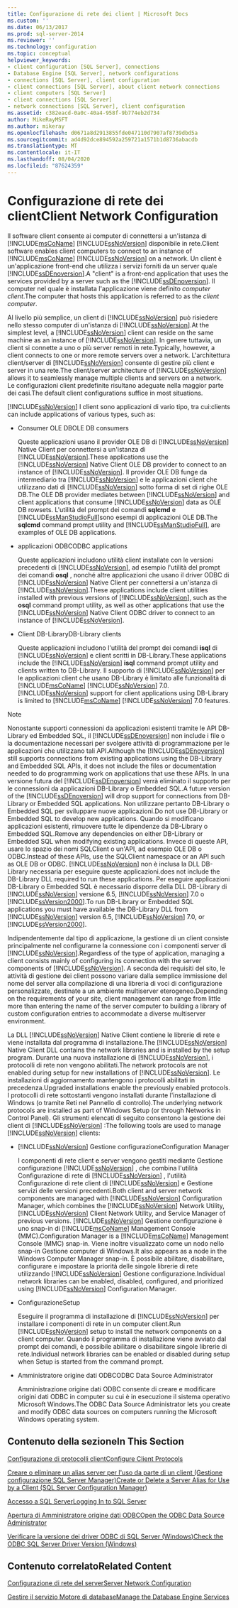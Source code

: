 ```yaml
---
title: Configurazione di rete dei client | Microsoft Docs
ms.custom: ''
ms.date: 06/13/2017
ms.prod: sql-server-2014
ms.reviewer: ''
ms.technology: configuration
ms.topic: conceptual
helpviewer_keywords:
- client configuration [SQL Server], connections
- Database Engine [SQL Server], network configurations
- connections [SQL Server], client configuration
- client connections [SQL Server], about client network connections
- client computers [SQL Server]
- client connections [SQL Server]
- network connections [SQL Server], client configuration
ms.assetid: c382eacd-0a0c-40a4-958f-9b774eb2d734
author: MikeRayMSFT
ms.author: mikeray
ms.openlocfilehash: d0671a8d2913855fde047110d7907af8739dbd5a
ms.sourcegitcommit: ad4d92dce894592a259721a1571b1d8736abacdb
ms.translationtype: MT
ms.contentlocale: it-IT
ms.lasthandoff: 08/04/2020
ms.locfileid: "87624359"
---
```

# <a name="client-network-configuration"></a><span data-ttu-id="13839-102">Configurazione di rete dei client</span><span class="sxs-lookup"><span data-stu-id="13839-102">Client Network Configuration</span></span>
  <span data-ttu-id="13839-103">Il software client consente ai computer di connettersi a un'istanza di [!INCLUDE[msCoName](../../includes/msconame-md.md)] [!INCLUDE[ssNoVersion](../../includes/ssnoversion-md.md)] disponibile in rete.</span><span class="sxs-lookup"><span data-stu-id="13839-103">Client software enables client computers to connect to an instance of [!INCLUDE[msCoName](../../includes/msconame-md.md)] [!INCLUDE[ssNoVersion](../../includes/ssnoversion-md.md)] on a network.</span></span> <span data-ttu-id="13839-104">Un client è un'applicazione front-end che utilizza i servizi forniti da un server quale [!INCLUDE[ssDEnoversion](../../includes/ssdenoversion-md.md)].</span><span class="sxs-lookup"><span data-stu-id="13839-104">A "client" is a front-end application that uses the services provided by a server such as the [!INCLUDE[ssDEnoversion](../../includes/ssdenoversion-md.md)].</span></span> <span data-ttu-id="13839-105">Il computer nel quale è installata l'applicazione viene definito *computer client*.</span><span class="sxs-lookup"><span data-stu-id="13839-105">The computer that hosts this application is referred to as the *client computer*.</span></span>  
  
 <span data-ttu-id="13839-106">Al livello più semplice, un client di [!INCLUDE[ssNoVersion](../../includes/ssnoversion-md.md)] può risiedere nello stesso computer di un'istanza di [!INCLUDE[ssNoVersion](../../includes/ssnoversion-md.md)].</span><span class="sxs-lookup"><span data-stu-id="13839-106">At the simplest level, a [!INCLUDE[ssNoVersion](../../includes/ssnoversion-md.md)] client can reside on the same machine as an instance of [!INCLUDE[ssNoVersion](../../includes/ssnoversion-md.md)].</span></span> <span data-ttu-id="13839-107">In genere tuttavia, un client si connette a uno o più server remoti in rete.</span><span class="sxs-lookup"><span data-stu-id="13839-107">Typically, however, a client connects to one or more remote servers over a network.</span></span> <span data-ttu-id="13839-108">L'architettura client/server di [!INCLUDE[ssNoVersion](../../includes/ssnoversion-md.md)] consente di gestire più client e server in una rete.</span><span class="sxs-lookup"><span data-stu-id="13839-108">The client/server architecture of [!INCLUDE[ssNoVersion](../../includes/ssnoversion-md.md)] allows it to seamlessly manage multiple clients and servers on a network.</span></span> <span data-ttu-id="13839-109">Le configurazioni client predefinite risultano adeguate nella maggior parte dei casi.</span><span class="sxs-lookup"><span data-stu-id="13839-109">The default client configurations suffice in most situations.</span></span>  
  
 [!INCLUDE[ssNoVersion](../../includes/ssnoversion-md.md)] <span data-ttu-id="13839-110">I client sono applicazioni di vario tipo, tra cui:</span><span class="sxs-lookup"><span data-stu-id="13839-110">clients can include applications of various types, such as:</span></span>  
  
-   <span data-ttu-id="13839-111">Consumer OLE DB</span><span class="sxs-lookup"><span data-stu-id="13839-111">OLE DB consumers</span></span>  
  
     <span data-ttu-id="13839-112">Queste applicazioni usano il provider OLE DB di [!INCLUDE[ssNoVersion](../../includes/ssnoversion-md.md)] Native Client per connettersi a un'istanza di [!INCLUDE[ssNoVersion](../../includes/ssnoversion-md.md)].</span><span class="sxs-lookup"><span data-stu-id="13839-112">These applications use the [!INCLUDE[ssNoVersion](../../includes/ssnoversion-md.md)] Native Client OLE DB provider to connect to an instance of [!INCLUDE[ssNoVersion](../../includes/ssnoversion-md.md)].</span></span> <span data-ttu-id="13839-113">Il provider OLE DB funge da intermediario tra [!INCLUDE[ssNoVersion](../../includes/ssnoversion-md.md)] e le applicazioni client che utilizzano dati di [!INCLUDE[ssNoVersion](../../includes/ssnoversion-md.md)] sotto forma di set di righe OLE DB.</span><span class="sxs-lookup"><span data-stu-id="13839-113">The OLE DB provider mediates between [!INCLUDE[ssNoVersion](../../includes/ssnoversion-md.md)] and client applications that consume [!INCLUDE[ssNoVersion](../../includes/ssnoversion-md.md)] data as OLE DB rowsets.</span></span> <span data-ttu-id="13839-114">L'utilità del prompt dei comandi **sqlcmd** e [!INCLUDE[ssManStudioFull](../../includes/ssmanstudiofull-md.md)]sono esempi di applicazioni OLE DB.</span><span class="sxs-lookup"><span data-stu-id="13839-114">The **sqlcmd** command prompt utility and [!INCLUDE[ssManStudioFull](../../includes/ssmanstudiofull-md.md)], are examples of OLE DB applications.</span></span>  
  
-   <span data-ttu-id="13839-115">applicazioni ODBC</span><span class="sxs-lookup"><span data-stu-id="13839-115">ODBC applications</span></span>  
  
     <span data-ttu-id="13839-116">Queste applicazioni includono utilità client installate con le versioni precedenti di [!INCLUDE[ssNoVersion](../../includes/ssnoversion-md.md)], ad esempio l'utilità del prompt dei comandi **osql** , nonché altre applicazioni che usano il driver ODBC di [!INCLUDE[ssNoVersion](../../includes/ssnoversion-md.md)] Native Client per connettersi a un'istanza di [!INCLUDE[ssNoVersion](../../includes/ssnoversion-md.md)].</span><span class="sxs-lookup"><span data-stu-id="13839-116">These applications include client utilities installed with previous versions of [!INCLUDE[ssNoVersion](../../includes/ssnoversion-md.md)], such as the **osql** command prompt utility, as well as other applications that use the [!INCLUDE[ssNoVersion](../../includes/ssnoversion-md.md)] Native Client ODBC driver to connect to an instance of [!INCLUDE[ssNoVersion](../../includes/ssnoversion-md.md)].</span></span>  
  
-   <span data-ttu-id="13839-117">Client DB-Library</span><span class="sxs-lookup"><span data-stu-id="13839-117">DB-Library clients</span></span>  
  
     <span data-ttu-id="13839-118">Queste applicazioni includono l'utilità del prompt dei comandi **isql** di [!INCLUDE[ssNoVersion](../../includes/ssnoversion-md.md)] e client scritti in DB-Library.</span><span class="sxs-lookup"><span data-stu-id="13839-118">These applications include the [!INCLUDE[ssNoVersion](../../includes/ssnoversion-md.md)] **isql** command prompt utility and clients written to DB-Library.</span></span> <span data-ttu-id="13839-119">Il supporto di [!INCLUDE[ssNoVersion](../../includes/ssnoversion-md.md)] per le applicazioni client che usano DB-Library è limitato alle funzionalità di [!INCLUDE[msCoName](../../includes/msconame-md.md)] [!INCLUDE[ssNoVersion](../../includes/ssnoversion-md.md)] 7.0.</span><span class="sxs-lookup"><span data-stu-id="13839-119">[!INCLUDE[ssNoVersion](../../includes/ssnoversion-md.md)] support for client applications using DB-Library is limited to [!INCLUDE[msCoName](../../includes/msconame-md.md)] [!INCLUDE[ssNoVersion](../../includes/ssnoversion-md.md)] 7.0 features.</span></span>  
  
> [!NOTE]  
>  <span data-ttu-id="13839-120">Nonostante supporti connessioni da applicazioni esistenti tramite le API DB-Library ed Embedded SQL, il [!INCLUDE[ssDEnoversion](../../includes/ssdenoversion-md.md)] non include i file o la documentazione necessari per svolgere attività di programmazione per le applicazioni che utilizzano tali API.</span><span class="sxs-lookup"><span data-stu-id="13839-120">Although the [!INCLUDE[ssDEnoversion](../../includes/ssdenoversion-md.md)] still supports connections from existing applications using the DB-Library and Embedded SQL APIs, it does not include the files or documentation needed to do programming work on applications that use these APIs.</span></span> <span data-ttu-id="13839-121">In una versione futura del [!INCLUDE[ssDEnoversion](../../includes/ssdenoversion-md.md)] verrà eliminato il supporto per le connessioni da applicazioni DB-Library o Embedded SQL.</span><span class="sxs-lookup"><span data-stu-id="13839-121">A future version of the [!INCLUDE[ssDEnoversion](../../includes/ssdenoversion-md.md)] will drop support for connections from DB-Library or Embedded SQL applications.</span></span> <span data-ttu-id="13839-122">Non utilizzare pertanto DB-Library o Embedded SQL per sviluppare nuove applicazioni.</span><span class="sxs-lookup"><span data-stu-id="13839-122">Do not use DB-Library or Embedded SQL to develop new applications.</span></span> <span data-ttu-id="13839-123">Quando si modificano applicazioni esistenti, rimuovere tutte le dipendenze da DB-Library o Embedded SQL.</span><span class="sxs-lookup"><span data-stu-id="13839-123">Remove any dependencies on either DB-Library or Embedded SQL when modifying existing applications.</span></span> <span data-ttu-id="13839-124">Invece di queste API, usare lo spazio dei nomi SQLClient o un'API, ad esempio OLE DB o ODBC.</span><span class="sxs-lookup"><span data-stu-id="13839-124">Instead of these APIs, use the SQLClient namespace or an API such as OLE DB or ODBC.</span></span> [!INCLUDE[ssNoVersion](../../includes/ssnoversion-md.md)] <span data-ttu-id="13839-125">non è inclusa la DLL DB-Library necessaria per eseguire queste applicazioni.</span><span class="sxs-lookup"><span data-stu-id="13839-125">does not include the DB-Library DLL required to run these applications.</span></span> <span data-ttu-id="13839-126">Per eseguire applicazioni DB-Library o Embedded SQL è necessario disporre della DLL DB-Library di [!INCLUDE[ssNoVersion](../../includes/ssnoversion-md.md)] versione 6.5, [!INCLUDE[ssNoVersion](../../includes/ssnoversion-md.md)] 7.0 o [!INCLUDE[ssVersion2000](../../includes/ssversion2000-md.md)].</span><span class="sxs-lookup"><span data-stu-id="13839-126">To run DB-Library or Embedded SQL applications you must have available the DB-Library DLL from [!INCLUDE[ssNoVersion](../../includes/ssnoversion-md.md)] version 6.5, [!INCLUDE[ssNoVersion](../../includes/ssnoversion-md.md)] 7.0, or [!INCLUDE[ssVersion2000](../../includes/ssversion2000-md.md)].</span></span>  
  
 <span data-ttu-id="13839-127">Indipendentemente dal tipo di applicazione, la gestione di un client consiste principalmente nel configurarne la connessione con i componenti server di [!INCLUDE[ssNoVersion](../../includes/ssnoversion-md.md)].</span><span class="sxs-lookup"><span data-stu-id="13839-127">Regardless of the type of application, managing a client consists mainly of configuring its connection with the server components of [!INCLUDE[ssNoVersion](../../includes/ssnoversion-md.md)].</span></span> <span data-ttu-id="13839-128">A seconda dei requisiti del sito, le attività di gestione dei client possono variare dalla semplice immissione del nome del server alla compilazione di una libreria di voci di configurazione personalizzate, destinate a un ambiente multiserver eterogeneo.</span><span class="sxs-lookup"><span data-stu-id="13839-128">Depending on the requirements of your site, client management can range from little more than entering the name of the server computer to building a library of custom configuration entries to accommodate a diverse multiserver environment.</span></span>  
  
 <span data-ttu-id="13839-129">La DLL [!INCLUDE[ssNoVersion](../../includes/ssnoversion-md.md)] Native Client contiene le librerie di rete e viene installata dal programma di installazione.</span><span class="sxs-lookup"><span data-stu-id="13839-129">The [!INCLUDE[ssNoVersion](../../includes/ssnoversion-md.md)] Native Client DLL contains the network libraries and is installed by the setup program.</span></span> <span data-ttu-id="13839-130">Durante una nuova installazione di [!INCLUDE[ssNoVersion](../../includes/ssnoversion-md.md)], i protocolli di rete non vengono abilitati.</span><span class="sxs-lookup"><span data-stu-id="13839-130">The network protocols are not enabled during setup for new installations of [!INCLUDE[ssNoVersion](../../includes/ssnoversion-md.md)].</span></span> <span data-ttu-id="13839-131">Le installazioni di aggiornamento mantengono i protocolli abilitati in precedenza.</span><span class="sxs-lookup"><span data-stu-id="13839-131">Upgraded installations enable the previously enabled protocols.</span></span> <span data-ttu-id="13839-132">I protocolli di rete sottostanti vengono installati durante l'installazione di Windows (o tramite Reti nel Pannello di controllo).</span><span class="sxs-lookup"><span data-stu-id="13839-132">The underlying network protocols are installed as part of Windows Setup (or through Networks in Control Panel).</span></span> <span data-ttu-id="13839-133">Gli strumenti elencati di seguito consentono la gestione dei client di [!INCLUDE[ssNoVersion](../../includes/ssnoversion-md.md)] :</span><span class="sxs-lookup"><span data-stu-id="13839-133">The following tools are used to manage [!INCLUDE[ssNoVersion](../../includes/ssnoversion-md.md)] clients:</span></span>  
  
-   [!INCLUDE[ssNoVersion](../../includes/ssnoversion-md.md)] <span data-ttu-id="13839-134">Gestione configurazione</span><span class="sxs-lookup"><span data-stu-id="13839-134">Configuration Manager</span></span>  
  
     <span data-ttu-id="13839-135">I componenti di rete client e server vengono gestiti mediante Gestione configurazione [!INCLUDE[ssNoVersion](../../includes/ssnoversion-md.md)] , che combina l'utilità Configurazione di rete di [!INCLUDE[ssNoVersion](../../includes/ssnoversion-md.md)] , l'utilità Configurazione di rete client di [!INCLUDE[ssNoVersion](../../includes/ssnoversion-md.md)] e Gestione servizi delle versioni precedenti.</span><span class="sxs-lookup"><span data-stu-id="13839-135">Both client and server network components are managed with [!INCLUDE[ssNoVersion](../../includes/ssnoversion-md.md)] Configuration Manager, which combines the [!INCLUDE[ssNoVersion](../../includes/ssnoversion-md.md)] Network Utility, [!INCLUDE[ssNoVersion](../../includes/ssnoversion-md.md)] Client Network Utility, and Service Manager of previous versions.</span></span> [!INCLUDE[ssNoVersion](../../includes/ssnoversion-md.md)] <span data-ttu-id="13839-136">Gestione configurazione è uno snap-in di [!INCLUDE[msCoName](../../includes/msconame-md.md)] Management Console (MMC).</span><span class="sxs-lookup"><span data-stu-id="13839-136">Configuration Manager is a [!INCLUDE[msCoName](../../includes/msconame-md.md)] Management Console (MMC) snap-in.</span></span> <span data-ttu-id="13839-137">Viene inoltre visualizzato come un nodo nello snap-in Gestione computer di Windows.</span><span class="sxs-lookup"><span data-stu-id="13839-137">It also appears as a node in the Windows Computer Manager snap-in.</span></span> <span data-ttu-id="13839-138">È possibile abilitare, disabilitare, configurare e impostare la priorità delle singole librerie di rete utilizzando [!INCLUDE[ssNoVersion](../../includes/ssnoversion-md.md)] Gestione configurazione.</span><span class="sxs-lookup"><span data-stu-id="13839-138">Individual network libraries can be enabled, disabled, configured, and prioritized using [!INCLUDE[ssNoVersion](../../includes/ssnoversion-md.md)] Configuration Manager.</span></span>  
  
-   <span data-ttu-id="13839-139">Configurazione</span><span class="sxs-lookup"><span data-stu-id="13839-139">Setup</span></span>  
  
     <span data-ttu-id="13839-140">Eseguire il programma di installazione di [!INCLUDE[ssNoVersion](../../includes/ssnoversion-md.md)] per installare i componenti di rete in un computer client.</span><span class="sxs-lookup"><span data-stu-id="13839-140">Run [!INCLUDE[ssNoVersion](../../includes/ssnoversion-md.md)] setup to install the network components on a client computer.</span></span> <span data-ttu-id="13839-141">Quando il programma di installazione viene avviato dal prompt dei comandi, è possibile abilitare o disabilitare singole librerie di rete.</span><span class="sxs-lookup"><span data-stu-id="13839-141">Individual network libraries can be enabled or disabled during setup when Setup is started from the command prompt.</span></span>  
  
-   <span data-ttu-id="13839-142">Amministratore origine dati ODBC</span><span class="sxs-lookup"><span data-stu-id="13839-142">ODBC Data Source Administrator</span></span>  
  
     <span data-ttu-id="13839-143">Amministrazione origine dati ODBC consente di creare e modificare origini dati ODBC in computer su cui è in esecuzione il sistema operativo Microsoft Windows.</span><span class="sxs-lookup"><span data-stu-id="13839-143">The ODBC Data Source Administrator lets you create and modify ODBC data sources on computers running the Microsoft Windows operating system.</span></span>  
  
## <a name="in-this-section"></a><span data-ttu-id="13839-144">Contenuto della sezione</span><span class="sxs-lookup"><span data-stu-id="13839-144">In This Section</span></span>  
 [<span data-ttu-id="13839-145">Configurazione di protocolli client</span><span class="sxs-lookup"><span data-stu-id="13839-145">Configure Client Protocols</span></span>](configure-client-protocols.md)  
  
 [<span data-ttu-id="13839-146">Creare o eliminare un alias server per l'uso da parte di un client &#40;Gestione configurazione SQL Server Manager&#41;</span><span class="sxs-lookup"><span data-stu-id="13839-146">Create or Delete a Server Alias for Use by a Client &#40;SQL Server Configuration Manager&#41;</span></span>](create-or-delete-a-server-alias-for-use-by-a-client.md)  
  
 [<span data-ttu-id="13839-147">Accesso a SQL Server</span><span class="sxs-lookup"><span data-stu-id="13839-147">Logging In to SQL Server</span></span>](logging-in-to-sql-server.md)  
  
 [<span data-ttu-id="13839-148">Apertura di Amministratore origine dati ODBC</span><span class="sxs-lookup"><span data-stu-id="13839-148">Open the ODBC Data Source Administrator</span></span>](open-the-odbc-data-source-administrator.md)  
  
 [<span data-ttu-id="13839-149">Verificare la versione dei driver ODBC di SQL Server &#40;Windows&#41;</span><span class="sxs-lookup"><span data-stu-id="13839-149">Check the ODBC SQL Server Driver Version &#40;Windows&#41;</span></span>](check-the-odbc-sql-server-driver-version-windows.md)  
  
## <a name="related-content"></a><span data-ttu-id="13839-150">Contenuto correlato</span><span class="sxs-lookup"><span data-stu-id="13839-150">Related Content</span></span>  
 [<span data-ttu-id="13839-151">Configurazione di rete del server</span><span class="sxs-lookup"><span data-stu-id="13839-151">Server Network Configuration</span></span>](server-network-configuration.md)  
  
 [<span data-ttu-id="13839-152">Gestire il servizio Motore di database</span><span class="sxs-lookup"><span data-stu-id="13839-152">Manage the Database Engine Services</span></span>](manage-the-database-engine-services.md)  
  
  

